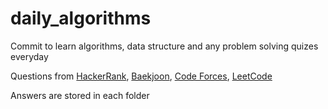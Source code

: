 # daily_algorithms
Commit to learn algorithms, data structure and any problem solving quizes everyday

Questions from [HackerRank](https://www.hackerrank.com), [Baekjoon](https://www.acmicpc.net/), [Code Forces](https://codeforces.com/), [LeetCode](https://leetcode.com)

Answers are stored in each folder
